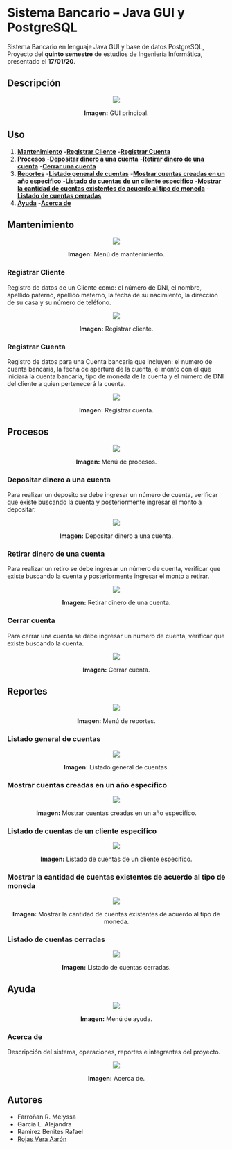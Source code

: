 # Sistema Bancario – Java GUI y PostgreSQL
Sistema Bancario en lenguaje Java GUI y base de datos PostgreSQL, Proyecto del **quinto semestre** de estudios de Ingeniería Informática, presentado el **17/01/20**.

## Descripción

<div align="center">
<img src="src/media/principal-inicio.png">
<p><strong>Imagen:</strong> GUI principal.</p>
</div>

## Uso
1. [**Mantenimiento**](#mantenimiento)
 -[**Registrar Cliente**](#registrar-cliente)
 -[**Registrar Cuenta**](#registrar-cuenta)
2. [**Procesos**](#procesos)
 -[**Depositar dinero a una cuenta**](#depositar-dinero)
 -[**Retirar dinero de una cuenta**](#retirar-dinero)
 -[**Cerrar una cuenta**](#cerrar-cuenta)
3. [**Reportes**](#reportes)
 -[**Listado general de cuentas**](#listado-general-de-cuentas)
 -[**Mostrar cuentas creadas en un año especifico**](#mostrar-cuentas-creadas-en-un-año-especifico)
 -[**Listado de cuentas de un cliente especifico**](#listado-de-cuentas-de-un-cliente-especifico)
 -[**Mostrar la cantidad de cuentas existentes de acuerdo al tipo de moneda**](#mostrar-la-cantidad-de-cuentas-existentes-de-acuerdo-al-tipo-de-moneda)
 -[**Listado de cuentas cerradas**](#listado-de-cuentas-cerradas)
4. [**Ayuda**](#ayuda)
 -[**Acerca de**](#acerca-de)

## Mantenimiento

<div align="center">
<img src="src/media/menu-mantenimiento.png">
<p><strong>Imagen:</strong> Menú de mantenimiento.</p>
</div>

### Registrar Cliente
Registro de datos de un Cliente como: el número de DNI, el nombre, apellido paterno, apellido materno, la fecha de su nacimiento, la dirección de su casa y su número de teléfono.

<div align="center">
<img src="src/media/m1-registrar-cliente.png">
<p><strong>Imagen:</strong> Registrar cliente.</p>
</div>

### Registrar Cuenta
Registro de datos para una Cuenta bancaria que incluyen: el numero de cuenta bancaria, la fecha de apertura de la cuenta, el monto con el que iniciará la cuenta bancaria, tipo de moneda de la cuenta y el número de DNI del cliente a quien pertenecerá la cuenta.

<div align="center">
<img src="src/media/m2-registrar-cuenta.png">
<p><strong>Imagen:</strong> Registrar cuenta.</p>
</div>

## Procesos

<div align="center">
<img src="src/media/menu-procesos.png">
<p><strong>Imagen:</strong> Menú de procesos.</p>
</div>

### Depositar dinero a una cuenta
Para realizar un deposito se debe ingresar un número de cuenta, verificar que existe buscando la cuenta y posteriormente ingresar el monto a depositar.

<div align="center">
<img src="src/media/p1-deposito.png">
<p><strong>Imagen:</strong> Depositar dinero a una cuenta.</p>
</div>

### Retirar dinero de una cuenta
Para realizar un retiro se debe ingresar un número de cuenta, verificar que existe buscando la cuenta y posteriormente ingresar el monto a retirar.

<div align="center">
<img src="src/media/p2-retiro.png">
<p><strong>Imagen:</strong> Retirar dinero de una cuenta.</p>
</div>

### Cerrar cuenta
Para cerrar una cuenta se debe ingresar un número de cuenta, verificar que existe buscando la cuenta.

<div align="center">
<img src="src/media/p3-cerrar-cuenta.png">
<p><strong>Imagen:</strong> Cerrar cuenta.</p>
</div>

## Reportes

<div align="center">
<img src="src/media/menu-reportes.png">
<p><strong>Imagen:</strong> Menú de reportes.</p>
</div>


### Listado general de cuentas 

<div align="center">
<img src="src/media/r1-reporte1.png">
<p><strong>Imagen:</strong> Listado general de cuentas.</p>
</div>

### Mostrar cuentas creadas en un año especifico 

<div align="center">
<img src="src/media/r2-reporte2.png">
<p><strong>Imagen:</strong> Mostrar cuentas creadas en un año especifico.</p>
</div>

### Listado de cuentas de un cliente especifico

<div align="center">
<img src="src/media/r3-reporte3.png">
<p><strong>Imagen:</strong> Listado de cuentas de un cliente especifico.</p>
</div>

### Mostrar la cantidad de cuentas existentes de acuerdo al tipo de moneda 

<div align="center">
<img src="src/media/r4-reporte4.png">
<p><strong>Imagen:</strong> Mostrar la cantidad de cuentas existentes de acuerdo al tipo de moneda.</p>
</div>

### Listado de cuentas cerradas

<div align="center">
<img src="src/media/r5-reporte5.png">
<p><strong>Imagen:</strong> Listado de cuentas cerradas.</p>
</div>

## Ayuda

<div align="center">
<img src="src/media/menu-ayuda.png">
<p><strong>Imagen:</strong> Menú de ayuda.</p>
</div>

### Acerca de
Descripción del sistema, operaciones, reportes e integrantes del proyecto.

<div align="center">
<img src="src/media/a1-acerca-de.png">
<p><strong>Imagen:</strong> Acerca de.</p>
</div>

## Autores
- Farroñan R. Melyssa
- Garcia L. Alejandra
- Ramirez Benites Rafael
- [Rojas Vera Aarón](https://github.com/Aaron-Shrike)
